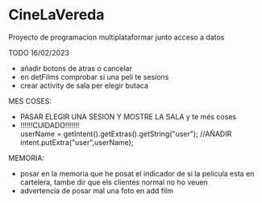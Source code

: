 # CineLaVereda
Proyecto de programacion multiplataformar junto acceso a datos

TODO 16/02/2023
  - añadir botons de atras o cancelar
  - en detFilms comprobar si una peli te sesions
  - crear activity de sala per elegir butaca
  
MES COSES:
  - PASAR ELEGIR UNA SESION Y MOSTRE LA SALA y te més coses
  - !!!!!!CUIDADO!!!!!!!  
        userName = getIntent().getExtras().getString("user");
        //AÑADIR
        intent.putExtra("user",userName);


MEMORIA:
  - posar en la memoria que he posat el indicador de si la pelicula esta en cartelera, tambe dir que els clientes normal no ho veuen
  - advertencia de posar mal una foto en add film

